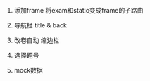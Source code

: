 1. 添加frame 将exam和static变成frame的子路由
2. 导航栏 title & back
3. 改卷自动 缩边栏
4. 选择题号









1. mock数据









